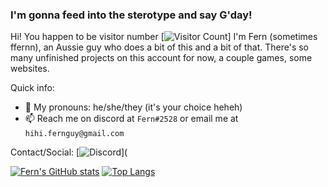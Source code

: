 ### I'm gonna feed into the sterotype and say G'day!
Hi! You happen to be visitor number
[![Visitor Count](https://profile-counter.glitch.me/ffernn-dev/count.svg)]
I'm Fern (sometimes ffernn), an Aussie guy who does a bit of this and a bit of that.
There's so many unfinished projects on this account for now, a couple games, some websites. 

Quick info:
- 💃 My pronouns: he/she/they (it's your choice heheh)
- 📫 Reach me on discord at `Fern#2528` or email me at `hihi.fernguy@gmail.com`

Contact/Social:
[![Discord](https://cdn.jsdelivr.net/npm/simple-icons@v7/icons/discord.svg)](

[![Fern's GitHub stats](https://github-readme-stats.vercel.app/api?username=ffernn-dev&count_private=true&show_icons=true&theme=dark)](https://github.com/anuraghazra/github-readme-stats)
[![Top Langs](https://github-readme-stats.vercel.app/api/top-langs/?username=anuraghazra)](https://github.com/anuraghazra/github-readme-stats)

